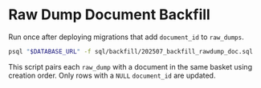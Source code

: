 # Raw Dump Document Backfill

Run once after deploying migrations that add `document_id` to `raw_dumps`.

```bash
psql "$DATABASE_URL" -f sql/backfill/202507_backfill_rawdump_doc.sql
```

This script pairs each `raw_dump` with a document in the same basket
using creation order. Only rows with a `NULL` `document_id` are updated.

